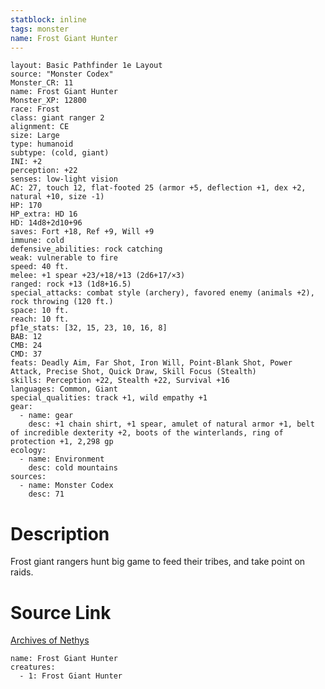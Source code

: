 ```yaml
---
statblock: inline
tags: monster
name: Frost Giant Hunter
---
```

```statblock
layout: Basic Pathfinder 1e Layout
source: "Monster Codex"
Monster_CR: 11
name: Frost Giant Hunter
Monster_XP: 12800
race: Frost
class: giant ranger 2
alignment: CE
size: Large
type: humanoid
subtype: (cold, giant)
INI: +2
perception: +22
senses: low-light vision
AC: 27, touch 12, flat-footed 25 (armor +5, deflection +1, dex +2, natural +10, size -1)
HP: 170
HP_extra: HD 16
HD: 14d8+2d10+96
saves: Fort +18, Ref +9, Will +9
immune: cold
defensive_abilities: rock catching
weak: vulnerable to fire
speed: 40 ft.
melee: +1 spear +23/+18/+13 (2d6+17/×3)
ranged: rock +13 (1d8+16.5)
special_attacks: combat style (archery), favored enemy (animals +2), rock throwing (120 ft.)
space: 10 ft.
reach: 10 ft.
pf1e_stats: [32, 15, 23, 10, 16, 8]
BAB: 12
CMB: 24
CMD: 37
feats: Deadly Aim, Far Shot, Iron Will, Point-Blank Shot, Power Attack, Precise Shot, Quick Draw, Skill Focus (Stealth)
skills: Perception +22, Stealth +22, Survival +16
languages: Common, Giant
special_qualities: track +1, wild empathy +1
gear:
  - name: gear
    desc: +1 chain shirt, +1 spear, amulet of natural armor +1, belt of incredible dexterity +2, boots of the winterlands, ring of protection +1, 2,298 gp
ecology:
  - name: Environment
    desc: cold mountains
sources:
  - name: Monster Codex
    desc: 71
```
# Description
Frost giant rangers hunt big game to feed their tribes, and take point on raids.
# Source Link
[Archives of Nethys](https://aonprd.com/MonsterDisplay.aspx?ItemName=Frost%20Giant%20Hunter)
```encounter-table
name: Frost Giant Hunter
creatures:
  - 1: Frost Giant Hunter
```
